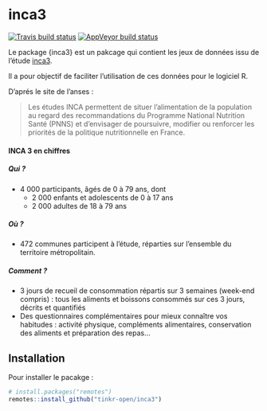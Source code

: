 
<!-- README.md is generated from README.Rmd. Please edit that file -->

# inca3

<!-- badges: start -->

[![Travis build
status](https://travis-ci.org/ThinkR-open/inca3.svg?branch=master)](https://travis-ci.org/ThinkR-open/inca3)
[![AppVeyor build
status](https://ci.appveyor.com/api/projects/status/github/ThinkR-open/inca3?branch=master&svg=true)](https://ci.appveyor.com/project/ThinkR-open/inca3)
<!-- badges: end -->

<!-- description: start -->

Le package {inca3} est un pakcage qui contient les jeux de données issu
de l’étude
[inca3](https://www.anses.fr/fr/content/etude-inca-3-pr%C3%A9sentation).

Il a pour objectif de faciliter l’utilisation de ces données pour le
logiciel R.

D’aprés le site de l’anses :

> Les études INCA permettent de situer l’alimentation de la population
> au regard des recommandations du Programme National Nutrition Santé
> (PNNS) et d’envisager de poursuivre, modifier ou renforcer les
> priorités de la politique nutritionnelle en France.

#### INCA 3 en chiffres

##### Qui ?

  - 4 000 participants, âgés de 0 à 79 ans, dont
      - 2 000 enfants et adolescents de 0 à 17 ans
      - 2 000 adultes de 18 à 79 ans

##### Où ?

  - 472 communes participent à l’étude, réparties sur l’ensemble du
    territoire métropolitain.

##### Comment ?

  - 3 jours de recueil de consommation répartis sur 3 semaines (week-end
    compris) : tous les aliments et boissons consommés sur ces 3 jours,
    décrits et quantifiés
  - Des questionnaires complémentaires pour mieux connaître vos
    habitudes : activité physique, compléments alimentaires,
    conservation des aliments et préparation des repas…

<!-- description: end -->

## Installation

<!-- install: start -->

Pour installer le pacakge :

``` r
# install.packages("remotes")
remotes::install_github("tinkr-open/inca3")
```
